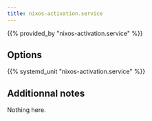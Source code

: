 ```yaml
---
title: nixos-activation.service
---
```


{{% provided_by "nixos-activation.service" %}}

## Options

{{% systemd_unit "nixos-activation.service" %}}

## Additionnal notes

Nothing here.